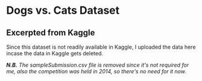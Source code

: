 # Dogs vs. Cats Dataset

## Excerpted from Kaggle

Since this dataset is not readily available in Kaggle, I uploaded the data here incase the data in Kaggle gets deleted. 

_**N.B.** The sampleSubmission.csv file is removed since it's not required for me, also the competition was held in 2014, so there's no need for it now._
